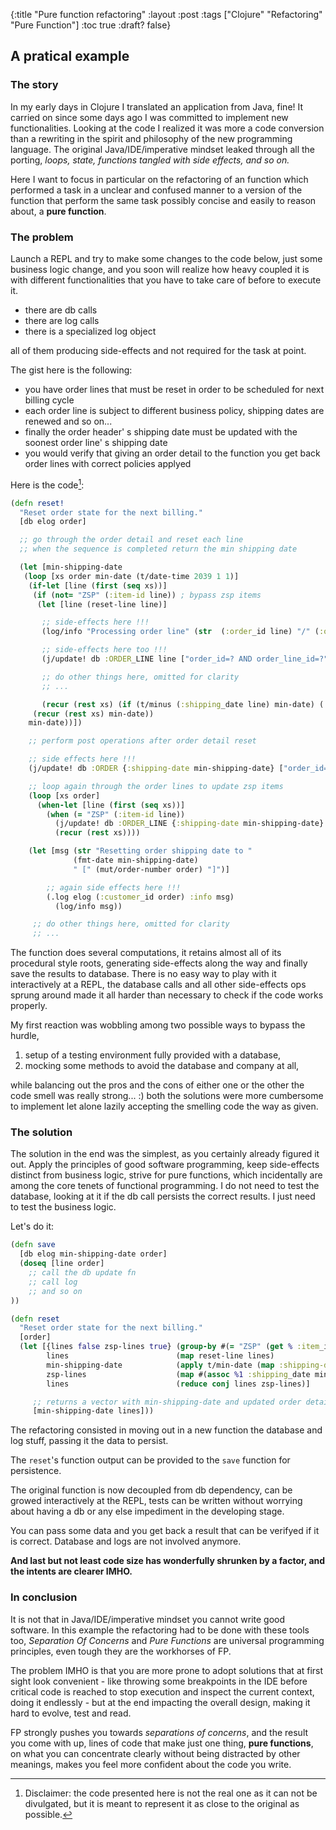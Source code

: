 {:title "Pure function refactoring"
 :layout :post
 :tags  ["Clojure" "Refactoring" "Pure Function"]
 :toc true
 :draft? false}

## A pratical example

### The story

In my early days in Clojure I translated an application from Java, fine!
It carried on since some days ago I was committed to implement new functionalities.
Looking at the code I realized it was more a code conversion than a rewriting in the spirit and philosophy
of the new programming language. The original Java/IDE/imperative mindset leaked
through all the porting, _loops, state, functions tangled with side effects, and so on._

Here I want to focus in particular on the refactoring of an function which performed a task
in a unclear and confused manner to a version of the function that perform the same task
possibly concise and easily to reason about, a **pure function**.

### The problem

Launch a REPL and try to make some changes to the code below, just some business logic change, and you soon
will realize how heavy coupled it is with different functionalities that you have to take care of before to execute it.

- there are db calls
- there are log calls
- there is a specialized log object

all of them producing side-effects and not required for the task at point.

The gist here is the following:
- you have order lines that must be reset in order to be scheduled for next billing cycle
- each order line is subject to different business policy, shipping dates are renewed and so on...
- finally the order header' s shipping date must be updated with the soonest order line' s shipping date
- you would verify that giving an order detail to the function you get back order lines with correct
  policies applyed

Here is the code[^1]:

```clojure
(defn reset!
  "Reset order state for the next billing."
  [db elog order]

  ;; go through the order detail and reset each line
  ;; when the sequence is completed return the min shipping date

  (let [min-shipping-date
   (loop [xs order min-date (t/date-time 2039 1 1)]
    (if-let [line (first (seq xs))]
     (if (not= "ZSP" (:item-id line)) ; bypass zsp items
      (let [line (reset-line line)]

       ;; side-effects here !!!
       (log/info "Processing order line" (str  (:order_id line) "/" (:order_line_id line)))

       ;; side-effects here too !!!
       (j/update! db :ORDER_LINE line ["order_id=? AND order_line_id=?" (:order_id line) (:order_line_id line)])

	   ;; do other things here, omitted for clarity
	   ;; ...

       (recur (rest xs) (if (t/minus (:shipping_date line) min-date) (:shipping_date line) min-date)))
	 (recur (rest xs) min-date))
	min-date))])

    ;; perform post operations after order detail reset

    ;; side effects here !!!
    (j/update! db :ORDER {:shipping-date min-shipping-date} ["order_id=?" (:order_id line)])

    ;; loop again through the order lines to update zsp items
	(loop [xs order]
	  (when-let [line (first (seq xs))]
	    (when (= "ZSP" (:item-id line))
		  (j/update! db :ORDER_LINE {:shipping-date min-shipping-date} ["order_id=? AND order_line_id=?" (:order_id line) (:order_line_id line)]))
	      (recur (rest xs))))

    (let [msg (str "Resetting order shipping date to "
              (fmt-date min-shipping-date)
              " [" (mut/order-number order) "]")]

        ;; again side effects here !!!
		(.log elog (:customer_id order) :info msg)
          (log/info msg))

     ;; do other things here, omitted for clarity
     ;; ...

```


The function does several computations, it retains almost all of its procedural style roots,
generating side-effects along the way and finally save the results to database.
There is no easy way to play with it interactively at a REPL, the database calls and all other side-effects ops sprung
around made it all harder than necessary to check if the code works properly.

My first reaction was wobbling among two possible ways to bypass the hurdle,

1. setup of a testing environment fully provided with a database,
2. mocking some methods to avoid the database and company at all,

while balancing out the pros and the cons of either one or the other
the code smell was really strong... :)
both the solutions were more cumbersome to implement let alone lazily accepting the smelling code the way as given.


### The solution

The solution in the end was the simplest, as you certainly already figured it out.
Apply the principles of good software programming, keep side-effects distinct
from business logic, strive for pure functions, which incidentally are among the core tenets of functional programming.
I do not need to test the database, looking at it if the db call persists the correct results.
I just need to test the business logic.

Let's do it:

```clojure
(defn save
  [db elog min-shipping-date order]
  (doseq [line order]
    ;; call the db update fn
	;; call log
	;; and so on
))

(defn reset
  "Reset order state for the next billing."
  [order]
  (let [{lines false zsp-lines true} (group-by #(= "ZSP" (get % :item_id)) order)                 ; split resettable lines
        lines                        (map reset-line lines)                                       ; do business logic
        min-shipping-date            (apply t/min-date (map :shipping-date lines))                ; post retrieve the min shipping date
        zsp-lines                    (map #(assoc %1 :shipping_date min-shipping-date) zsp-lines) ; update zsp lines
        lines                        (reduce conj lines zsp-lines)]                               ; join order lines again

	 ;; returns a vector with min-shipping-date and updated order detail
     [min-shipping-date lines]))
```


The refactoring consisted in moving out in a new function
the database and log stuff, passing it the data to persist.

The `reset`'s function output can be provided to the `save` function for persistence.

The original function is now decoupled from db dependency,
can be growed interactively at the REPL, tests can be written
without worrying about having a db or any else impediment in the developing stage.

You can pass some data and you get back a result that can be verifyed if it is correct. Database and logs are not involved anymore.

__And last but not least code size has wonderfully shrunken by a factor, and the intents are clearer IMHO.__


### In conclusion

It is not that in Java/IDE/imperative mindset you cannot write good software.
In this example the refactoring had to be done with these tools too, _Separation Of Concerns_
and _Pure Functions_ are universal programming principles, even tough they are the workhorses of FP.

The problem IMHO is that you are more prone to adopt solutions that at first sight
look convenient - like throwing some breakpoints in the IDE before critical code
is reached to stop execution and inspect the current context, doing it endlessly -
but at the end impacting the overall design, making it hard to evolve, test and read.

FP strongly pushes you towards _separations of concerns_, and the result you come with up,
lines of code that make just one thing, **pure functions**,
on what you can concentrate clearly without being distracted by other meanings,
makes you feel more confident about the code you write.

[^1]: Disclaimer: the code presented here is not the real one as it can not be divulgated, but it is meant to represent it as close to the original as possible.
